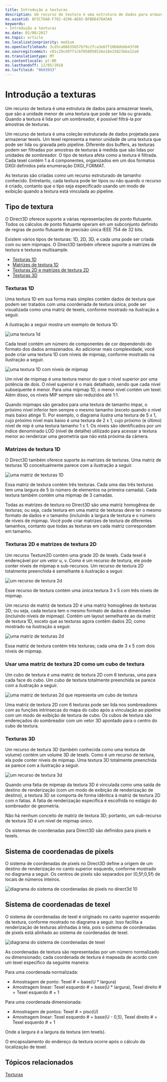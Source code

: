 ```yaml
---
title: Introdução a texturas
description: Um recurso de textura é uma estrutura de dados para armazenar texels, que são a unidade menor de uma textura que pode ser lida ou gravada. Quando a textura é lida por um sombreador, é possível filtrá-la por amostras de texturas.
ms.assetid: 6F3C76A8-F762-4296-AE02-BFBD6476A5A8
keywords:
- Introdução a texturas
ms.date: 02/08/2017
ms.topic: article
ms.localizationpriority: medium
ms.openlocfilehash: 3cd5ca66635b57b79c2fca3e6ff10b8debb43fd0
ms.sourcegitcommit: c01c29cd97f1cbf050950526e18e15823b6a12a0
ms.translationtype: MT
ms.contentlocale: pt-BR
ms.lasthandoff: 12/05/2018
ms.locfileid: "8693933"
---
```

# <a name="introduction-to-textures"></a>Introdução a texturas


Um recurso de textura é uma estrutura de dados para armazenar texels, que são a unidade menor de uma textura que pode ser lida ou gravada. Quando a textura é lida por um sombreador, é possível filtrá-la por amostras de texturas.

Um recurso de textura é uma coleção estruturada de dados projetada para armazenar texels. Um texel representa a menor unidade de uma textura que pode ser lida ou gravada pelo pipeline. Diferente dos buffers, as texturas podem ser filtradas por amostras de texturas à medida que são lidas por unidades de sombreador. O tipo de textura afeta como a textura é filtrada. Cada texel contém 1 a 4 componentes, organizados em um dos formatos DXGI definidos pela enumeração DXGI\_FORMAT.

As texturas são criadas como um recurso estruturado de tamanho conhecido. Entretanto, cada textura pode ter tipos ou não quando o recurso é criado, contanto que o tipo seja especificado usando um modo de exibição quando a textura está vinculada ao pipeline.

## <a name="span-idtexturetypesspanspan-idtexturetypesspanspan-idtexturetypesspantexture-types"></a><span id="Texture_Types"></span><span id="texture_types"></span><span id="TEXTURE_TYPES"></span>Tipo de textura


O Direct3D oferece suporte a várias representações de ponto flutuante. Todos os cálculos de ponto flutuante operam em um subconjunto definido de regras de ponto flutuante de precisão única IEEE 754 de 32 bits.

Existem vários tipos de texturas: 1D, 2D, 3D, e cada uma pode ser criada com ou sem mipmaps. O Direct3D também oferece suporte a matrizes de textura e texturas multisample.

-   [Texturas 1D](#texture1d-resource)
-   [Matrizes de textura 1D](#texture1d-array-resource)
-   [Texturas 2D e matrizes de textura 2D](#texture2d-resource)
-   [Texturas 3D](#texture3d-resource)

### <a name="span-idtexture1dresourcespanspan-idtexture1dresourcespanspan-idtexture1dresourcespanspan-idtexture1d-resourcespan1d-textures"></a><span id="Texture1D_Resource"></span><span id="texture1d_resource"></span><span id="TEXTURE1D_RESOURCE"></span><span id="texture1d-resource"></span>Texturas 1D

Uma textura 1D em sua forma mais simples contém dados de textura que podem ser tratados com uma coordenada de textura única; pode ser visualizada como uma matriz de texels, conforme mostrado na ilustração a seguir.

A ilustração a seguir mostra um exemplo de textura 1D:

![uma textura 1d](images/d3d10-1d-texture.png)

Cada texel contém um número de componentes de cor dependendo do formato dos dados armazenados. Ao adicionar mais complexidade, você pode criar uma textura 1D com níveis de mipmap, conforme mostrado na ilustração a seguir.

![uma textura 1D com níveis de mipmap](images/d3d10-resource-texture1d.png)

Um nível de mipmap é uma textura menor do que o nível superior por uma potência de dois. O nível superior é o mais detalhado, sendo que cada nível subsequente é menor. Para uma mipmap 1D, o menor nível contém um texel. Além disso, os níveis MIP sempre são reduzidos até 1:1.

Quando mipmaps são gerados para uma textura de tamanho ímpar, o próximo nível inferior tem sempre o mesmo tamanho (exceto quando o nível mais baixo atinge 1). Por exemplo, o diagrama ilustra uma textura de 5 x 1, cujo próximo nível mais baixo é uma textura de 2 x 1, cujo próximo (e último) nível de mip é uma textura tamanho 1 x 1. Os níveis são identificados por um índice denominado LOD (nível de detalhe) utilizado para acessar a textura menor ao renderizar uma geometria que não está próxima da câmera.

### <a name="span-idtexture1darrayresourcespanspan-idtexture1darrayresourcespanspan-idtexture1darrayresourcespanspan-idtexture1d-array-resourcespan1d-texture-arrays"></a><span id="Texture1D_Array_Resource"></span><span id="texture1d_array_resource"></span><span id="TEXTURE1D_ARRAY_RESOURCE"></span><span id="texture1d-array-resource"></span>Matrizes de textura 1D

O Direct3D também oferece suporte às matrizes de texturas. Uma matriz de texturas 1D conceitualmente parece com a ilustração a seguir.

![uma matriz de texturas 1D](images/d3d10-resource-texture1darray.png)

Essa matriz de textura contém três texturas. Cada uma das três texturas tem uma largura de 5 (o número de elementos na primeira camada). Cada textura também contém uma mipmap de 3 camadas.

Todas as matrizes de textura no Direct3D são uma matriz homogênea de texturas; ou seja, cada textura em uma matriz de texturas deve ter o mesmo formato de dados e o tamanho (incluindo a largura de textura e o número de níveis de mipmap. Você pode criar matrizes de textura de diferentes tamanhos, contanto que todas as texturas em cada matriz correspondam em tamanho.

### <a name="span-idtexture2dresourcespanspan-idtexture2dresourcespanspan-idtexture2dresourcespanspan-idtexture2d-resourcespan2d-textures-and-2d-texture-arrays"></a><span id="Texture2D_Resource"></span><span id="texture2d_resource"></span><span id="TEXTURE2D_RESOURCE"></span><span id="texture2d-resource"></span>Texturas 2D e matrizes de textura 2D

Um recurso Texture2D contém uma grade 2D de texels. Cada texel é endereçável por um vetor u, v. Como é um recurso de textura, ele pode conter níveis de mipmap e sub-recursos. Um recurso de textura 2D totalmente preenchida é semelhante à ilustração a seguir.

![um recurso de textura 2d](images/d3d10-resource-texture2d.png)

Esse recurso de textura contém uma única textura 3 x 5 com três níveis de mipmap.

Um recurso de matriz de textura 2D é uma matriz homogênea de texturas 2D; ou seja, cada textura tem o mesmo formato de dados e dimensões (incluindo níveis de mipmap). Contém um layout semelhante ao da matriz de textura 1D, exceto que as texturas agora contêm dados 2D, como mostrado na ilustração a seguir.

![uma matriz de texturas 2d](images/d3d10-resource-texture2darray.png)

Essa matriz de textura contém três texturas; cada uma de 3 x 5 com dois níveis de mipmap.

### <a name="span-idtexture2darrayresourceasatexturecubespanspan-idtexture2darrayresourceasatexturecubespanspan-idtexture2darrayresourceasatexturecubespanusing-a-2d-texture-array-as-a-texture-cube"></a><span id="Texture2DArray_Resource_as_a_Texture_Cube"></span><span id="texture2darray_resource_as_a_texture_cube"></span><span id="TEXTURE2DARRAY_RESOURCE_AS_A_TEXTURE_CUBE"></span>Usar uma matriz de textura 2D como um cubo de textura

Um cubo de textura é uma matriz de textura 2D com 6 texturas, uma para cada face do cubo. Um cubo de textura totalmente preenchida se parece com a ilustração a seguir.

![uma matriz de texturas 2d que representa um cubo de textura](images/d3d10-resource-texturecube.png)

Uma matriz de textura 2D com 6 texturas pode ser lida nos sombreadores com as funções intrínsecas do mapa do cubo após a vinculação ao pipeline com um modo de exibição de textura de cubo. Os cubos de textura são endereçados do sombreador com um vetor 3D apontado para o centro do cubo de textura.

### <a name="span-idtexture3dresourcespanspan-idtexture3dresourcespanspan-idtexture3dresourcespanspan-idtexture3d-resourcespan3d-textures"></a><span id="Texture3D_Resource"></span><span id="texture3d_resource"></span><span id="TEXTURE3D_RESOURCE"></span><span id="texture3d-resource"></span>Texturas 3D

Um recurso de textura 3D (também conhecida como uma textura de volume) contém um volume 3D de texels. Como é um recurso de textura, ela pode conter níveis de mipmap. Uma textura 3D totalmente preenchida se parece com a ilustração a seguir.

![um recurso de textura 3d](images/d3d10-resource-texture3d.png)

Quando uma fatia de mipmap da textura 3D é vinculada como uma saída de destino de renderização (com um modo de exibição de renderização de destino), a textura 3D se comporta de forma idêntica à matriz de textura 2D com n fatias. A fatia de renderização específica é escolhida no estágio do sombreador de geometria.

Não há nenhum conceito de matriz de textura 3D; portanto, um sub-recurso de textura 3D é um nível de mipmap único.

Os sistemas de coordenadas para Direct3D são definidos para pixels e texels.

## <a name="span-idpixelspanspan-idpixelspanspan-idpixelspanpixel-coordinate-system"></a><span id="Pixel"></span><span id="pixel"></span><span id="PIXEL"></span>Sistema de coordenadas de pixels


O sistema de coordenadas de pixels no Direct3D define a origem de um destino de renderização no canto superior esquerdo, conforme mostrado no diagrama a seguir. Os centros de pixels são separados por (0,5f;0,5f) de locais de números inteiros.

![diagrama do sistema de coordenadas de pixels no direct3d 10](images/d3d10-coordspix10.png)

## <a name="span-idtexelspanspan-idtexelspanspan-idtexelspantexel-coordinate-system"></a><span id="Texel"></span><span id="texel"></span><span id="TEXEL"></span>Sistema de coordenadas de texel


O sistema de coordenadas de texel é originado no canto superior esquerdo da textura, conforme mostrado no diagrama a seguir. Isso facilita a renderização de texturas alinhadas à tela, pois o sistema de coordenadas de pixels está alinhado ao sistema de coordenadas de texel.

![diagrama do sistema de coordenadas de texel](images/d3d10-coordstex10.png)

As coordenadas de textura são representadas por um número normalizado ou dimensionado; cada coordenada de textura é mapeada de acordo com um texel específico da seguinte maneira:

Para uma coordenada normalizada:

-   Amostragem de ponto: Texel \# = base(U \* largura)
-   Amostragem linear: Texel esquerdo \# = base(U \* largura), Texel direito \# = Texel esquerdo \# + 1

Para uma coordenada dimensionada:

-   Amostragem de pontos: Texel \# = piso(U)
-   Amostragem linear: Texel esquerdo \# = base(U - 0,5), Texel direito \# = Texel esquerdo \# + 1

Onde a largura é a largura da textura (em texels).

O encapsulamento do endereço da textura ocorre após o cálculo da localização de texel.

## <a name="span-idrelated-topicsspanrelated-topics"></a><span id="related-topics"></span>Tópicos relacionados


[Texturas](textures.md)
